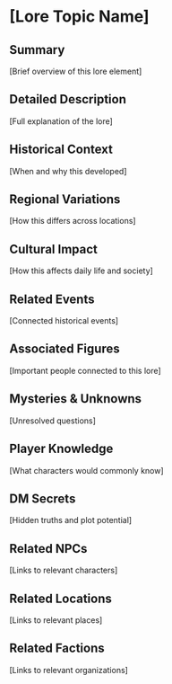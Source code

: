 ﻿---
type: lore
name: [Lore Topic Name]
category: [history/religion/culture/cosmology/etc]
time_period: [when this occurred/applies]
region: [where this applies]
importance: [major/minor/legendary]
public_knowledge: [true/false]
maps_available: [true/false]
tags: [tag1, tag2, tag3]
---


# [Lore Topic Name]


## Summary
[Brief overview of this lore element]


## Detailed Description
[Full explanation of the lore]


## Historical Context
[When and why this developed]


## Regional Variations
[How this differs across locations]


## Cultural Impact
[How this affects daily life and society]


## Related Events
[Connected historical events]


## Associated Figures
[Important people connected to this lore]


## Mysteries & Unknowns
[Unresolved questions]


## Player Knowledge
[What characters would commonly know]


## DM Secrets
[Hidden truths and plot potential]


## Related NPCs
[Links to relevant characters]


## Related Locations
[Links to relevant places]


## Related Factions
[Links to relevant organizations]